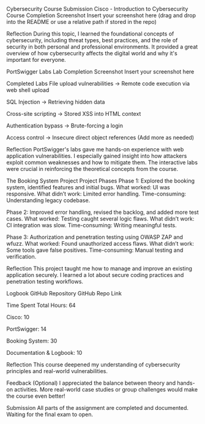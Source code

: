 Cybersecurity Course Submission
 Cisco - Introduction to Cybersecurity
 Course Completion Screenshot
Insert your screenshot here (drag and drop into the README or use a relative path if stored in the repo)

Reflection
During this topic, I learned the foundational concepts of cybersecurity, including threat types, best practices, and the role of security in both personal and professional environments. It provided a great overview of how cybersecurity affects the digital world and why it's important for everyone.

 PortSwigger Labs
 Lab Completion Screenshot
Insert your screenshot here

Completed Labs
File upload vulnerabilities → Remote code execution via web shell upload

SQL Injection → Retrieving hidden data

Cross-site scripting → Stored XSS into HTML context

Authentication bypass → Brute-forcing a login

Access control → Insecure direct object references
(Add more as needed)

Reflection
PortSwigger's labs gave me hands-on experience with web application vulnerabilities. I especially gained insight into how attackers exploit common weaknesses and how to mitigate them. The interactive labs were crucial in reinforcing the theoretical concepts from the course.

 The Booking System Project
 Project Phases
Phase 1:
Explored the booking system, identified features and initial bugs.
What worked: UI was responsive.
What didn’t work: Limited error handling.
Time-consuming: Understanding legacy codebase.

Phase 2:
Improved error handling, revised the backlog, and added more test cases.
What worked: Testing caught several logic flaws.
What didn’t work: CI integration was slow.
Time-consuming: Writing meaningful tests.

Phase 3:
Authorization and penetration testing using OWASP ZAP and wfuzz.
What worked: Found unauthorized access flaws.
What didn’t work: Some tools gave false positives.
Time-consuming: Manual testing and verification.

 Reflection
This project taught me how to manage and improve an existing application securely. I learned a lot about secure coding practices and penetration testing workflows.

 Logbook
 GitHub Repository
GitHub Repo Link

Time Spent
Total Hours: 64

Cisco: 10

PortSwigger: 14

Booking System: 30

Documentation & Logbook: 10

 Reflection
This course deepened my understanding of cybersecurity principles and real-world vulnerabilities.

 Feedback (Optional)
I appreciated the balance between theory and hands-on activities. More real-world case studies or group challenges would make the course even better!

 Submission
All parts of the assignment are completed and documented. Waiting for the final exam to open.
